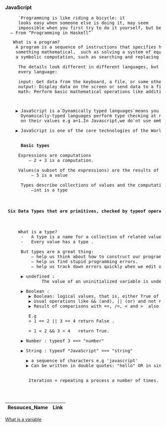 ### JavaScript

<pre>
     `Programming is like riding a bicycle: it
     looks easy when someone else is doing it, may seem
     impossible when you first try to do it yourself, but becomes simple and natural with practice.
  – From ”Programming in Haskell”`
</pre>
 
 <pre>
   What is a program?
    A program is a sequence of instructions that specifies how to perform a computation. The computation might be 
    something mathematical,  such as solving a system of equations or finding the roots of a polynomial, but it can also be 
    a symbolic computation, such as searching and replacing text in a document or (strangely enough) compiling a program.
    
     The details look different in different languages, but a few basic instructions appear in just about
     every language:
     
     input: Get data from the keyboard, a file, or some other device.
     output: Display data on the screen or send data to a file or other device.
     math: Perform basic mathematical operations like addition and multiplication.
 
 </pre>

 <pre>
    ▶ JavaScript is a`Dynamically typed languages`means you do not have to specify types every time.
      Dynamically-typed languages perform type checking at runtime,determines its variables' data types based 
      on their values e.g a=1.In Javascript,we do'nt use <strike>int a=1 </strike>
      
    ▶ JavaScript is one of the core technologies of the World Wide Web.
    
    
     <strong> Basic types </strong>
     
     Expressions are computations 
         – 2 + 3 is a computation.
         
     Values(a subset of the expressions) are the results of computations
          – 5 is a value
          
      Types describe collections of values and the computations that generate those values
          –int is a type
     
     <h4> Six Data Types that are primitives, checked by typeof operator: </h4>
     
     What is a type?
      -   A type is a name for a collection of related values (same kind).
      -   Every value has a type .
      
      But types are a great thing: 
          – help us think about how to construct our programs.
          – help us find stupid programming errors.
          – help us track down errors quickly when we edit our code.  credit to Cos Princeton Universiity
     
      ▶ undefined : 
              The value of an uninitialized variable is undefined.
      
      ▶ Boolean : 
         ▶ Boolean: logical values, that is, either True of False. 0 or 1.
         ▶ Usual operations like && (and), || (or) and not return a boolean value.
         ▶ Result of comparisons with ==, /=, < and >  also return a boolean value. 
         
         E.g
         > 1 == 2 || 3 == 4 return False .
         
         > 1 < 2 && 3 < 4   return True.
         
      ▶ Number : typeof 3 === "number"
      
      ▶ String : typeof "JavaScript" === "string"
          
        ▶ a sequence of characters e.g 'javascript'
        ▶ Can be written in double quotes: "hello" OR in single quotes: 'hello'.
        
      
         Iteration = repeating a process a number of times.


 </pre>


Resouces_Name  |Link
--- |---
[What is a variable]()

